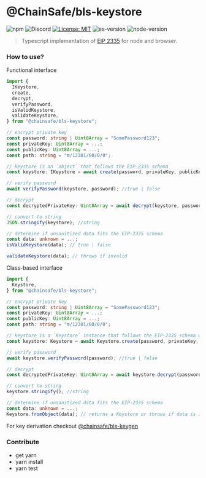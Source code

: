 # @ChainSafe/bls-keystore

![npm](https://img.shields.io/npm/v/@chainsafe/bls-keystore)
![Discord](https://img.shields.io/discord/593655374469660673?color=blue&label=Discord&logo=discord)
[![License: MIT](https://img.shields.io/badge/License-MIT-yellow.svg)](https://opensource.org/licenses/MIT)
![es-version](https://img.shields.io/badge/ES-2015-yellow)
![node-version](https://img.shields.io/badge/node-10.x-green)

> Typescript implementation of [EIP 2335](https://github.com/ethereum/EIPs/blob/master/EIPS/eip-2335.md) for node and browser.

### How to use?

Functional interface
```typescript
import {
  IKeystore,
  create,
  decrypt,
  verifyPassword,
  isValidKeystore,
  validateKeystore,
} from "@chainsafe/bls-keystore";

// encrypt private key
const password: string | Uint8Array = "SomePassword123"; 
const privateKey: Uint8Array = ...;
const publicKey: Uint8Array = ...;
const path: string = "m/12381/60/0/0";

// keystore is an `object` that follows the EIP-2335 schema
const keystore: IKeystore = await create(password, privateKey, publicKey, path);

// verify password
await verifyPassword(keystore, password); //true | false

// decrypt
const decryptedPrivateKey: Uint8Array = await decrypt(keystore, password);

// convert to string
JSON.stringify(keystore); //string

// determine if unsanitized data fits the EIP-2335 schema
const data: unknown = ...;
isValidKeystore(data); // true | false

validateKeystore(data); // throws if invalid
```

Class-based interface
```typescript
import {
  Keystore,
} from "@chainsafe/bls-keystore";

// encrypt private key
const password: string | Uint8Array = "SomePassword123"; 
const privateKey: Uint8Array = ...;
const publicKey: Uint8Array = ...;
const path: string = "m/12381/60/0/0";

// keystore is a `Keystore` instance that follows the EIP-2335 schema with additional convenience methods
const keystore: Keystore = await Keystore.create(password, privateKey, publicKey, path);

// verify password
await keystore.verifyPassword(password); //true | false

// decrypt
const decryptedPrivateKey: Uint8Array = await keystore.decrypt(password);

// convert to string
keystore.stringify(); //string

// determine if unsanitized data fits the EIP-2335 schema
const data: unknown = ...;
Keystore.fromObject(data); // returns a Keystore or throws if data is invalid
```

For key derivation checkout [@chainsafe/bls-keygen](https://github.com/ChainSafe/bls-keygen)

### Contribute

- get yarn
- yarn install
- yarn test
